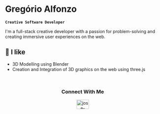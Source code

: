 # Gregório Alfonzo

**`Creative Software Developer`**

<p>I'm a full-stack creative developer with a passion for problem-solving and creating immersive user experiences on the web.</p> 

## 🌱 I like

- 3D Modelling using Blender
- Creation and Integration of 3D graphics on the web using three.js

<br>
<h3 align="center">Connect With Me</h3>

<p align="center">
<a href="https://linkedin.com/in/jose-alfonzo" target="blank"><img align="center" src="https://raw.githubusercontent.com/rahuldkjain/github-profile-readme-generator/master/src/images/icons/Social/linked-in-alt.svg" alt="jose-alfonzo" height="30" width="40" /></a>
</p>
